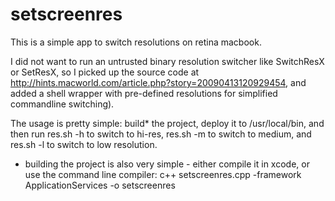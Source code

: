 # setscreenres

This is a simple app to switch resolutions on retina macbook.

I did not want to run an untrusted binary resolution switcher like SwitchResX or SetResX, so I picked up the source code at http://hints.macworld.com/article.php?story=20090413120929454, and added a shell wrapper with pre-defined resolutions for simplified commandline switching).

The usage is pretty simple: build* the project, deploy it to /usr/local/bin, and then run res.sh -h to switch to hi-res, res.sh -m to switch to medium, and res.sh -l to switch to low resolution.

* building the project is also very simple - either compile it in xcode, or use the command line compiler: c++ setscreenres.cpp -framework ApplicationServices -o setscreenres
